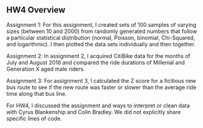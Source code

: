 ## HW4 Overview

Assignment 1: For this assignment, I created sets of 100 samples of varying sizes (between 10 and 2000) from randomly generated numbers that follow a particular statistical distribution (normal, Poisson, binomial, Chi-Squared, and logarithmic). I then plotted the data sets individually and then together.

Assignment 2: In assignment 2, I acquired CitiBike data for the months of July and August 2018 and compared the ride durations of Millenial and Generation X aged male riders.

Assignment 3: For assignment 3, I calculated the Z score for a ficitious new bus route to see if the new route was faster or slower than the average ride time along that bus line.

For HW4, I discussed the assignment and ways to interpret or clean data with Cyrus Blankenship and Colin Bradley. We did not explicitly share specific lines of code.
